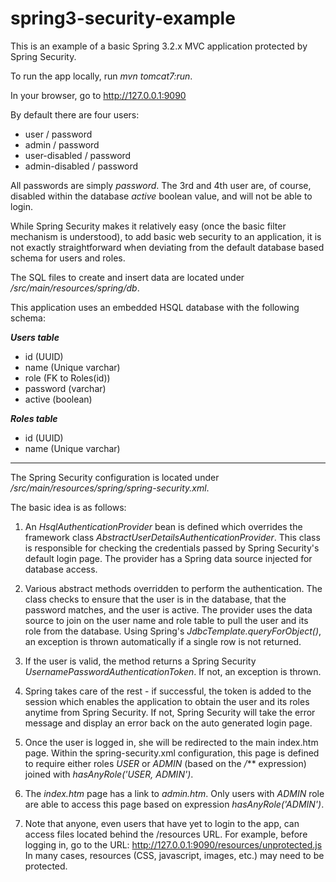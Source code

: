 spring3-security-example
=========================

This is an example of a basic Spring 3.2.x MVC application protected by Spring Security.

To run the app locally, run *mvn tomcat7:run*.

In your browser, go to http://127.0.0.1:9090

By default there are four users:

* user / password
* admin / password
* user-disabled / password
* admin-disabled / password

All passwords are simply *password*. The 3rd and 4th user are, of course, disabled within
the database *active* boolean value, and will not be able to login.

While Spring Security makes it relatively easy (once the basic filter mechanism is understood), to
add basic web security to an application, it is not exactly straightforward when deviating from the
default database based schema for users and roles.

The SQL files to create and insert data are located under */src/main/resources/spring/db*.

This application uses an embedded HSQL database with the following schema:

***Users table***

* id (UUID)
* name (Unique varchar)
* role (FK to Roles(id))
* password (varchar)
* active (boolean)

***Roles table***

* id (UUID)
* name (Unique varchar)

--------------------------------

The Spring Security configuration is located under */src/main/resources/spring/spring-security.xml*.

The basic idea is as follows:

1. An *HsqlAuthenticationProvider* bean is defined which overrides the framework class *AbstractUserDetailsAuthenticationProvider*.
This class is responsible for checking the credentials passed by Spring Security's 
default login page. The provider has a Spring data source injected for database access.

2. Various abstract methods overridden to perform the authentication. The class checks to ensure that the user is in the database, 
that the password matches, and the user is active. The provider uses the data source to join on the user name and role table to pull
the user and its role from the database. Using Spring's *JdbcTemplate.queryForObject()*, an exception is thrown automatically if a single
row is not returned.

3. If the user is valid, the method returns a Spring Security *UsernamePasswordAuthenticationToken*. If not, an exception is thrown.

4. Spring takes care of the rest - if successful, the token is added to the session which enables the application to obtain the user
and its roles anytime from Spring Security. If not, Spring Security will take the error message and display an error back on the auto
generated login page.

5. Once the user is logged in, she will be redirected to the main index.htm page. Within the spring-security.xml configuration, this page is 
defined to require either roles *USER* or *ADMIN* (based on the */*** expression) joined with *hasAnyRole('USER, ADMIN')*.

6. The *index.htm* page has a link to *admin.htm*. Only users with *ADMIN* role are able to access this page based on expression *hasAnyRole('ADMIN')*.

7. Note that anyone, even users that have yet to login to the app, can access files located behind the /resources URL. For example, before
logging in, go to the URL: http://127.0.0.1:9090/resources/unprotected.js
In many cases, resources (CSS, javascript, images, etc.) may need to be protected.

